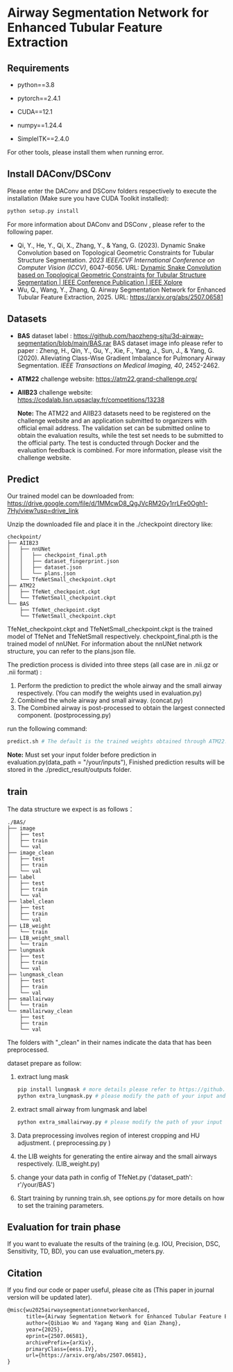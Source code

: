 # Airway Segmentation Network for Enhanced Tubular Feature Extraction
## Requirements

- python==3.8

- pytorch==2.4.1
- CUDA==12.1
- numpy==1.24.4
- SimpleITK==2.4.0

For other tools, please install them when running error.

## Install DAConv/DSConv
Please enter the DAConv and DSConv folders respectively to execute the installation (Make sure you have CUDA Toolkit installed):

```bash
python setup.py install
```

For more information about DAConv and DSConv , please refer to the following paper.

- Qi, Y., He, Y., Qi, X., Zhang, Y., & Yang, G. (2023). Dynamic Snake Convolution based on Topological Geometric Constraints for Tubular Structure Segmentation. *2023 IEEE/CVF International Conference on Computer Vision (ICCV)*, 6047-6056. URL: [Dynamic Snake Convolution based on Topological Geometric Constraints for Tubular Structure Segmentation | IEEE Conference Publication | IEEE Xplore](https://ieeexplore.ieee.org/document/10378018/)
- Wu, Q., Wang, Y., Zhang, Q. Airway Segmentation Network for Enhanced Tubular Feature Extraction, 2025. URL: https://arxiv.org/abs/2507.06581

## Datasets

- **BAS** dataset label : https://github.com/haozheng-sjtu/3d-airway-segmentation/blob/main/BAS.rar
  BAS dataset image info please refer to paper : Zheng, H., Qin, Y., Gu, Y., Xie, F., Yang, J., Sun, J., & Yang, G. (2020). Alleviating Class-Wise Gradient Imbalance for Pulmonary Airway Segmentation. *IEEE Transactions on Medical Imaging, 40*, 2452-2462.

- **ATM22** challenge website: https://atm22.grand-challenge.org/

- **AIIB23** challenge website: https://codalab.lisn.upsaclay.fr/competitions/13238

  **Note:** The ATM22 and AIIB23 datasets need to be registered on the challenge website and an application submitted to organizers with official email address. The validation set can be submitted online to obtain the evaluation results, while the test set needs to be submitted to the official party. The test is conducted through Docker and the evaluation feedback is combined. For more information, please visit the challenge website.


## Predict
Our trained model can be downloaded from:
https://drive.google.com/file/d/1MMcwD8_QgJVcRM2Gy1rrLFe0Ogh1-7Hy/view?usp=drive_link

Unzip the downloaded file and place it in the ./checkpoint directory like:

```
checkpoint/
├── AIIB23
│   ├── nnUNet
│   │   ├── checkpoint_final.pth
│   │   ├── dataset_fingerprint.json
│   │   ├── dataset.json
│   │   └── plans.json
│   └── TfeNetSmall_checkpoint.ckpt
├── ATM22
│   ├── TfeNet_checkpoint.ckpt
│   └── TfeNetSmall_checkpoint.ckpt
└── BAS
    ├── TfeNet_checkpoint.ckpt
    └── TfeNetSmall_checkpoint.ckpt
```

TfeNet_checkpoint.ckpt and TfeNetSmall_checkpoint.ckpt is the trained model of TfeNet and TfeNetSmall respectively.   checkpoint_final.pth is the trained model of nnUNet.  For information about the nnUNet network structure, you can refer to the plans.json file.

The prediction process is divided into three steps (all case are in .nii.gz or .nii format) :
1. Perform the prediction to predict the whole airway and the small airway respectively. (You can modify the weights used in evaluation.py)
2. Combined the whole airway and small airway. (concat.py)
3. The Combined airway is post-processed to obtain the largest connected component. (postprocessing.py)

run the following command:

```bash
predict.sh # The default is the trained weights obtained through ATM22.
```

**Note:** Must set your input folder before prediction in evaluation.py(data_path = "/your/inputs"), Finished prediction results will be stored in the ./predict_result/outputs folder.

## train

The data structure we expect is as follows：

```
./BAS/
├── image
│   ├── test
│   ├── train
│   └── val
├── image_clean
│   ├── test
│   ├── train
│   └── val
├── label
│   ├── test
│   ├── train
│   └── val
├── label_clean
│   ├── test
│   ├── train
│   └── val
├── LIB_weight
│   └── train
├── LIB_weight_small
│   └── train
├── lungmask
│   ├── test
│   ├── train
│   └── val
├── lungmask_clean
│   ├── test
│   ├── train
│   └── val
├── smallairway
│   └── train
└── smallairway_clean
    ├── test
    ├── train
    └── val
```

The folders with "_clean" in their names indicate the data that has been preprocessed.

dataset prepare as follow:

1. extract lung mask
    
    ```bash
    pip install lungmask # more details please refer to https://github.com/JoHof/lungmask
    python extra_lungmask.py # please modify the path of your input and save folder.
    ```
    
2. extract small airway from lungmask and label
    
    ```bash
    python extra_smallairway.py # please modify the path of your input and save folder.
    ```
    
4. Data preprocessing involves region of interest cropping and HU adjustment. ( preprocessing.py )

5. the LIB weights for generating the entire airway and the small airways respectively. (LIB_weight.py)

6. change your data path in config of TfeNet.py ('dataset_path': r'/your/BAS')

7. Start training by running train.sh, see options.py for more details on how to set the training parameters.


## Evaluation for train phase
If you want to evaluate the results of the training (e.g. IOU, Precision, DSC, Sensitivity, TD, BD), you can use evaluation_meters.py.

## Citation

If you find our code or paper useful, please cite as (This paper in journal version will be updated later).

```latex
@misc{wu2025airwaysegmentationnetworkenhanced,
      title={Airway Segmentation Network for Enhanced Tubular Feature Extraction}, 
      author={Qibiao Wu and Yagang Wang and Qian Zhang},
      year={2025},
      eprint={2507.06581},
      archivePrefix={arXiv},
      primaryClass={eess.IV},
      url={https://arxiv.org/abs/2507.06581}, 
}
```






